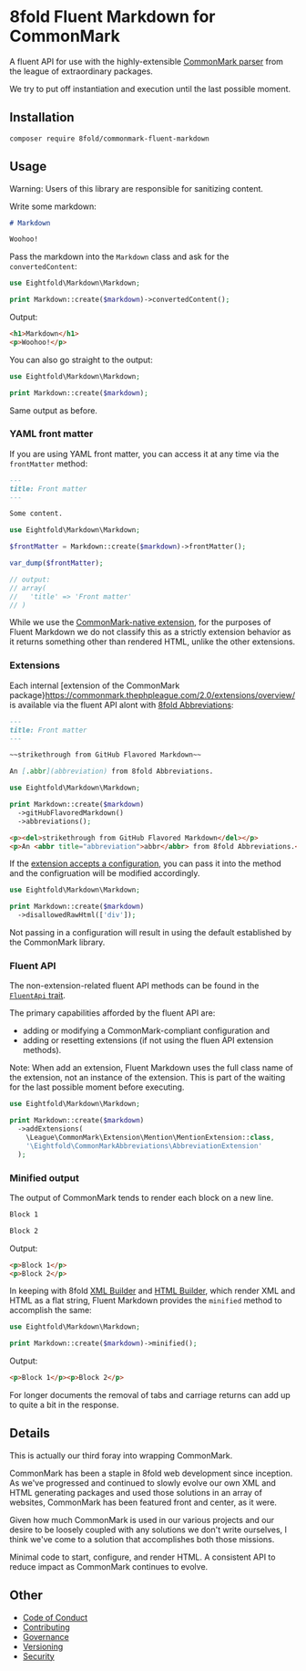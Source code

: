 # 8fold Fluent Markdown for CommonMark

A fluent API for use with the highly-extensible [CommonMark parser](https://commonmark.thephpleague.com/2.0/) from the league of extraordinary packages.

We try to put off instantiation and execution until the last possible moment.

## Installation

`composer require 8fold/commonmark-fluent-markdown`

## Usage

Warning: Users of this library are responsible for sanitizing content.

Write some markdown:

```markdown
# Markdown

Woohoo!
```

Pass the markdown into the `Markdown` class and ask for the `convertedContent`:

```php
use Eightfold\Markdown\Markdown;

print Markdown::create($markdown)->convertedContent();
```

Output:

```html
<h1>Markdown</h1>
<p>Woohoo!</p>

```

You can also go straight to the output:

```php
use Eightfold\Markdown\Markdown;

print Markdown::create($markdown);
```

Same output as before.

### YAML front matter

If you are using YAML front matter, you can access it at any time via the
`frontMatter` method:

```markdown
---
title: Front matter
---

Some content.
```

```php
use Eightfold\Markdown\Markdown;

$frontMatter = Markdown::create($markdown)->frontMatter();

var_dump($frontMatter);

// output:
// array(
//   'title' => 'Front matter'
// )
```

While we use the [CommonMark-native extension](https://commonmark.thephpleague.com/2.0/extensions/front-matter/), for the purposes of Fluent Markdown
we do not classify this as a strictly extension behavior as it returns something
other than rendered HTML, unlike the other extensions.

### Extensions

Each internal [extension of the CommonMark package}https://commonmark.thephpleague.com/2.0/extensions/overview/ is available via the fluent
API alont with [8fold Abbreviations](https://github.com/8fold/commonmark-abbreviations):

```markdown
---
title: Front matter
---

~~strikethrough from GitHub Flavored Markdown~~

An [.abbr](abbreviation) from 8fold Abbreviations.
```

```php
use Eightfold\Markdown\Markdown;

print Markdown::create($markdown)
  ->gitHubFlavoredMarkdown()
  ->abbreviations();
```

```html
<p><del>strikethrough from GitHub Flavored Markdown</del></p>
<p>An <abbr title="abbreviation">abbr</abbr> from 8fold Abbreviations.</p>
```

If the [extension accepts a configuration](https://commonmark.thephpleague.com/2.0/extensions/disallowed-raw-html/), you can pass it into the method and
the configruation will be modified accordingly.

```php
use Eightfold\Markdown\Markdown;

print Markdown::create($markdown)
  ->disallowedRawHtml(['div']);
```

Not passing in a configuration will result in using the default established by
the CommonMark library.

### Fluent API

The non-extension-related fluent API methods can be found in the
[`FluentApi` trait](https://github.com/8fold/commonmark-fluent-markdown/blob/main/src/FluentApi.php).

The primary capabilities afforded by the fluent API are:

- adding or modifying a CommonMark-compliant configuration and
- adding or resetting extensions (if not using the fluen API extension methods).

Note: When add an extension, Fluent Markdown uses the full class name of the
extension, not an instance of the extension. This is part of the waiting for the
last possible moment before executing.

```php
use Eightfold\Markdown\Markdown;

print Markdown::create($markdown)
  ->addExtensions(
  	\League\CommonMark\Extension\Mention\MentionExtension::class,
  	'\Eightfold\CommonMarkAbbreviations\AbbreviationExtension'
  );
```

### Minified output

The output of CommonMark tends to render each block on a new line.

```markdown
Block 1

Block 2
```

Output:

```html
<p>Block 1</p>
<p>Block 2</p>
```

In keeping with 8fold [XML Builder](https://github.com/8fold/php-xml-builder/tree/0.6.0)
and [HTML Builder](https://github.com/8fold/php-html-builder/tree/0.5.1), which
render XML and HTML as a flat string, Fluent Markdown provides the `minified`
method to accomplish the same:

```php
use Eightfold\Markdown\Markdown;

print Markdown::create($markdown)->minified();
```

Output:

```html
<p>Block 1</p><p>Block 2</p>
```

For longer documents the removal of tabs and carriage returns can add up to quite
a bit in the response.

## Details

This is actually our third foray into wrapping CommonMark.

CommonMark has been a staple in 8fold web development since inception. As we've
progressed and continued to slowly evolve our own XML and HTML generating packages
and used those solutions in an array of websites, CommonMark has been featured
front and center, as it were.

Given how much CommonMark is used in our various projects and our desire to be
loosely coupled with any solutions we don't write ourselves, I think we've
come to a solution that accomplishes both those missions.

Minimal code to start, configure, and render HTML. A consistent API to reduce
impact as CommonMark continues to evolve.

## Other

- [Code of Conduct](https://github.com/8fold/commonmark-fluent-markdown/blob/main/.github/CODE_OF_CONDUCT.md)
- [Contributing](https://github.com/8fold/commonmark-fluent-markdown/blob/main/.github/CONTRIBUTING.md)
- [Governance](https://github.com/8fold/commonmark-fluent-markdown/blob/main/.github/GOVERNANCE.md)
- [Versioning](https://github.com/8fold/commonmark-fluent-markdown/blob/main/.github/VERSIONING.md)
- [Security](https://github.com/8fold/commonmark-fluent-markdown/blob/main/.github/SECURITY.md)

